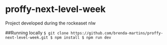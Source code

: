 # proffy-next-level-week
Project developed during the rockeaset nlw

##Running locally
`$ git clone https://github.com/brenda-martins/proffy-next-level-week.git
$ npm install
$ npm run dev
`
